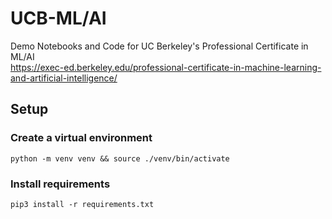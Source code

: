 # UCB-ML/AI
Demo Notebooks and Code for UC Berkeley's Professional Certificate in ML/AI  
https://exec-ed.berkeley.edu/professional-certificate-in-machine-learning-and-artificial-intelligence/

## Setup
### Create a virtual environment  
```console
python -m venv venv && source ./venv/bin/activate
```

### Install requirements  
```console
pip3 install -r requirements.txt
```
